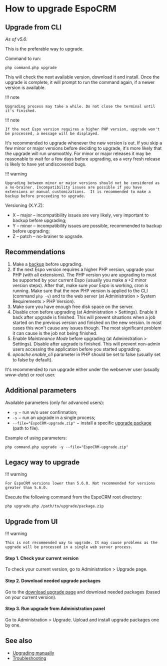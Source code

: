 # How to upgrade EspoCRM

## Upgrade from CLI

*As of v5.6.*

This is the preferable way to upgrade.

Command to run:

```
php command.php upgrade
```

This will check the next available version, download it and install. Once the upgrade is complete, it will prompt to run the command again, if a newer version is available.

!!! note

    Upgrading process may take a while. Do not close the terminal until it's finished.

!!! note

    If the next Espo version requires a higher PHP version, upgrade won't be processed, a message will be displayed.

It's recommended to upgrade whenever the new version is out. If you skip a few minor or major versions before deciding to upgrade, it's more likely that the upgrade will run unsmoothly. For minor or major releases it may be reasonable to wait for a few days before upgrading, as a very fresh release is likely to have yet undiscovered bugs.

!!! warning

    Upgrading between minor or major versions should not be considered as a no-brainer. Incompatibility issues are possible if you have extensions or manual customizations.  It is recommended to make a backup before proceeding to upgrade.

Versioning (X.Y.Z):

* X – major – incompatibility issues are very likely, very important to backup before upgrading;
* Y – minor – incompatibility issues are possible, recommended to backup before upgrading;
* Z – patch – no-brainer to upgrade.

## Recommendations

1. Make a [backup](backup-and-restore.md) before upgrading.
2. If the next Espo version requires a higher PHP version, upgrade your PHP (with all extensions). The PHP version you are upgrading to must be supported by your current Espo (usually you make a +2 minor version steps). After that, make sure your Espo is working, cron is running. Make sure that the new PHP version is applied to the CLI (command `php -v`) and to the web server (at Administration > System Requirements > PHP Version).
3. Make sure you have enough free disk space on the server.
4. Disable cron before upgrading (at Administration > Settings). Enable it back after upgrade is finished. This will prevent situations when a job started on the previous version and finished on the new version. In most cases this won't cause any issues though. The most significant problem it can cause is the job not being finished.
5. Enable *Maintenance Mode* before upgrading (at Administration > Settings). Disable after upgrade is finished. This will prevent non-admin users accessing the application before you started upgrading.
6. *opcache.enable_cli* parameter in PHP should be set to false (usually set to false by default).

It's recommended to run upgrade either under the webserver user (usually *www-data*) or *root* user.

## Additional parameters

Available parameters (only for advanced users):

- `-y` − run w/o user confirmation;
- `-s` − run an upgrade in a single process;
- `--file="EspoCRM-upgrade.zip"` − install a specific [upgrade package](https://www.espocrm.com/download/upgrades/) (path to file).

Example of using parameters:

```
php command.php upgrade -y --file="EspoCRM-upgrade.zip"
```

## Legacy way to upgrade

!!! warning

    For EspoCRM versions lower than 5.6.0. Not recommended for versions greater than 5.6.0.

Execute the following command from the EspoCRM root directory:

```
php upgrade.php /path/to/upgrade/package.zip
```

## Upgrade from UI

!!! warning

    This is not recommended way to upgrade. It may cause problems as the upgrade will be processed in a single web server process.

#### Step 1. Check your current version

To check your current version, go to Administration > Upgrade page.

#### Step 2. Download needed upgrade packages

Go to the [download upgrade page](https://www.espocrm.com/download/upgrades/) and download needed packages (based on your current version).

#### Step 3. Run upgrade from Administration panel

Go to Administration > Upgrade. Upload and install upgrade packages one by one.

## See also

* [Upgrading manually](upgrading-manually.md)
* [Troubleshooting](troubleshooting.md)

